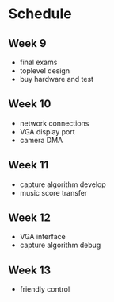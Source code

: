 Schedule
===
## Week 9

* final exams
* toplevel design
* buy hardware and test

## Week 10

* network connections
* VGA display port
* camera DMA

## Week 11

* capture algorithm develop
* music score transfer

## Week 12

* VGA interface
* capture algorithm debug

## Week 13

* friendly control 
